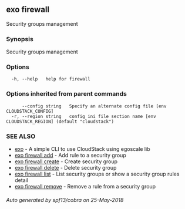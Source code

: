 ## exo firewall

Security groups management

### Synopsis

Security groups management

### Options

```
  -h, --help   help for firewall
```

### Options inherited from parent commands

```
      --config string   Specify an alternate config file [env CLOUDSTACK_CONFIG]
  -r, --region string   config ini file section name [env CLOUDSTACK_REGION] (default "cloudstack")
```

### SEE ALSO

* [exo](README.md)	 - A simple CLI to use CloudStack using egoscale lib
* [exo firewall add](exo_firewall_add.md)	 - Add rule to a security group
* [exo firewall create](exo_firewall_create.md)	 - Create security group
* [exo firewall delete](exo_firewall_delete.md)	 - Delete security group
* [exo firewall list](exo_firewall_list.md)	 - List security groups or show a security group rules detail
* [exo firewall remove](exo_firewall_remove.md)	 - Remove a rule from a security group

###### Auto generated by spf13/cobra on 25-May-2018
